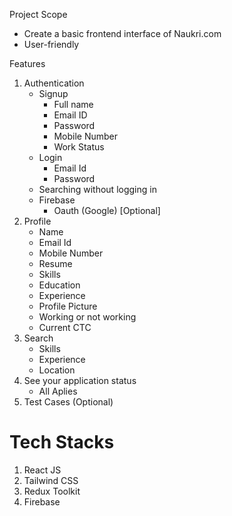 Project Scope

- Create a basic frontend interface of Naukri.com
- User-friendly

Features

1. Authentication
    - Signup
        * Full name
        * Email ID
        * Password
        * Mobile Number
        * Work Status
    - Login
        * Email Id
        * Password
    - Searching without logging in
    - Firebase
        - Oauth (Google) [Optional]
2. Profile
    * Name
    * Email Id
    * Mobile Number
    * Resume
    * Skills
    * Education
    * Experience
    * Profile Picture
    * Working or not working
    * Current CTC
3. Search
    * Skills
    * Experience
    * Location
4. See your application status
    * All Aplies
5. Test Cases (Optional)



# Tech Stacks

1. React JS
2. Tailwind CSS
3. Redux Toolkit
4. Firebase